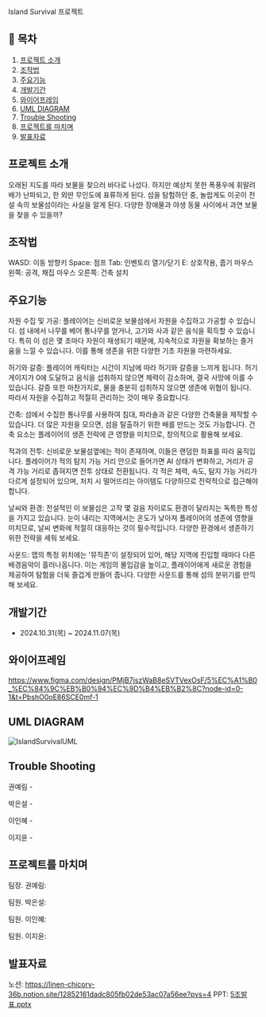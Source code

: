 Island Survival 프로젝트

## 📖 목차
1. [프로젝트 소개](#프로젝트-소개)
2. [조작법](#조작법)
3. [주요기능](#주요기능)
4. [개발기간](#개발기간)
5. [와이어프레임](#와이어프레임)
6. [UML DIAGRAM](#uml-diagram)
7. [Trouble Shooting](#trouble-shooting)
8. [프로젝트를 마치며](#프로젝트를-마치며)
9. [발표자료](#발표자료)
    
## 프로젝트 소개
오래된 지도를 따라 보물을 찾으러 바다로 나섰다. 하지만 예상치 못한 폭풍우에 휘말려 배가 난파되고, 한 외딴 무인도에 표류하게 된다. 섬을 탐험하던 중, 놀랍게도 이곳이 전설 속의 보물섬이라는 사실을 알게 된다. 다양한 장애물과 야생 동물 사이에서 과연 보물을 찾을 수 있을까?

## 조작법
WASD: 이동 방향키
Space: 점프
Tab: 인벤토리 열기/닫기
E: 상호작용, 줍기
마우스 왼쪽: 공격, 채집
마우스 오른쪽: 건축 설치

## 주요기능
자원 수집 및 가공: 플레이어는 신비로운 보물섬에서 자원을 수집하고 가공할 수 있습니다. 섬 내에서 나무를 베어 통나무를 얻거나, 고기와 사과 같은 음식을 획득할 수 있습니다. 특히 이 섬은 몇 초마다 자원이 재생되기 때문에, 지속적으로 자원을 확보하는 즐거움을 느낄 수 있습니다. 이를 통해 생존을 위한 다양한 기초 자원을 마련하세요.

허기와 갈증: 플레이어 캐릭터는 시간이 지남에 따라 허기와 갈증을 느끼게 됩니다. 허기 게이지가 0에 도달하고 음식을 섭취하지 않으면 체력이 감소하며, 결국 사망에 이를 수 있습니다. 갈증 또한 마찬가지로, 물을 충분히 섭취하지 않으면 생존에 위협이 됩니다. 따라서 자원을 수집하고 적절히 관리하는 것이 매우 중요합니다.

건축: 섬에서 수집한 통나무를 사용하여 침대, 파라솔과 같은 다양한 건축물을 제작할 수 있습니다. 더 많은 자원을 모으면, 섬을 탈출하기 위한 배를 만드는 것도 가능합니다. 건축 요소는 플레이어의 생존 전략에 큰 영향을 미치므로, 창의적으로 활용해 보세요.

적과의 전투: 신비로운 보물섬옆에는 적이 존재하며, 이들은 랜덤한 좌표를 따라 움직입니다. 플레이어가 적의 탐지 가능 거리 안으로 들어가면 AI 상태가 변화하고, 거리가 공격 가능 거리로 좁혀지면 전투 상태로 전환됩니다. 각 적은 체력, 속도, 탐지 가능 거리가 다르게 설정되어 있으며, 처치 시 떨어뜨리는 아이템도 다양하므로 전략적으로 접근해야 합니다.

날씨와 환경: 전설적인 이 보물섬은 고작 몇 걸음 차이로도 환경이 달라지는 독특한 특성을 가지고 있습니다. 눈이 내리는 지역에서는 온도가 낮아져 플레이어의 생존에 영향을 미치므로, 날씨 변화에 적절히 대응하는 것이 필수적입니다. 다양한 환경에서 생존하기 위한 전략을 세워 보세요.

사운드: 맵의 특정 위치에는 '뮤직존'이 설정되어 있어, 해당 지역에 진입할 때마다 다른 배경음악이 흘러나옵니다. 이는 게임의 몰입감을 높이고, 플레이어에게 새로운 경험을 제공하여 탐험을 더욱 즐겁게 만들어 줍니다. 다양한 사운드를 통해 섬의 분위기를 만끽해 보세요.

## 개발기간
- 2024.10.31(목) ~ 2024.11.07(목)

## 와이어프레임
https://www.figma.com/design/PMjB7jszWaB8eSVTVexOsF/5%EC%A1%B0_%EC%84%9C%EB%B0%94%EC%9D%B4%EB%B2%8C?node-id=0-1&t=PbshO0oE86SCE0mf-1

## UML DIAGRAM
![IslandSurvivalUML](https://github.com/user-attachments/assets/5149b44c-7544-45bb-a22b-5a10cb477dea)

## Trouble Shooting

권예림 - 

박은설 - 

이인혜 - 

이지윤 - 

## 프로젝트를 마치며

팀장. 권예림: 

팀원. 박은설: 

팀원. 이인혜: 

팀원. 이지윤: 

## 발표자료
노션: https://linen-chicory-36b.notion.site/12852161dadc805fb02de53ac07a56ee?pvs=4
PPT: [5조발표.pptx](https://github.com/user-attachments/files/17654660/5.pptx)
